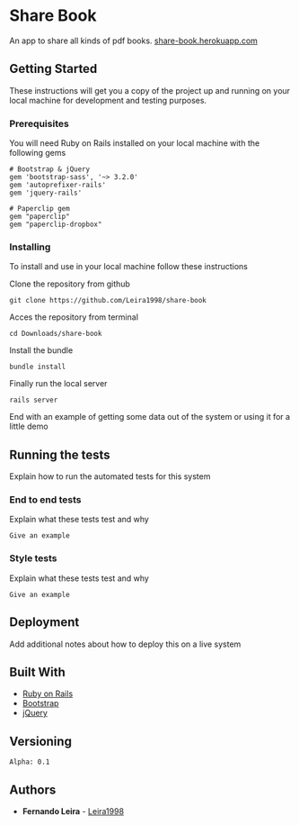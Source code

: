 # Share Book

An app to share all kinds of pdf books.
[share-book.herokuapp.com](https://share-book.herokuapp.com)

## Getting Started

These instructions will get you a copy of the project up and running on your local machine for development and testing purposes.

### Prerequisites

You will need Ruby on Rails installed on your local machine with the following gems

```
# Bootstrap & jQuery
gem 'bootstrap-sass', '~> 3.2.0'
gem 'autoprefixer-rails'
gem 'jquery-rails'

# Paperclip gem
gem "paperclip"
gem "paperclip-dropbox"
```

### Installing

To install and use in your local machine follow these instructions

Clone the repository from github

```
git clone https://github.com/Leira1998/share-book
```

Acces the repository from terminal

```
cd Downloads/share-book
```

Install the bundle
```
bundle install
```

Finally run the local server
```
rails server
```

End with an example of getting some data out of the system or using it for a little demo

## Running the tests

Explain how to run the automated tests for this system

### End to end tests

Explain what these tests test and why

```
Give an example
```

### Style tests

Explain what these tests test and why

```
Give an example
```

## Deployment

Add additional notes about how to deploy this on a live system

## Built With

* [Ruby on Rails](http://rubyonrails.org)
* [Bootstrap](https://getbootstrap.com)
* [jQuery](http://jquery.com)


## Versioning

```
Alpha: 0.1
```

## Authors

* **Fernando Leira** -  [Leira1998](https://github.com/Leira1998)
